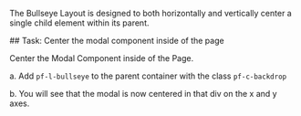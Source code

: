 The Bullseye Layout is designed to both horizontally and vertically center a single child element within its parent.

## Task: Center the modal component inside of the page

Center the Modal Component inside of the Page.

a. Add `pf-l-bullseye` to the parent container with the class `pf-c-backdrop`

b. You will see that the modal is now centered in that div on the x and y axes. 
